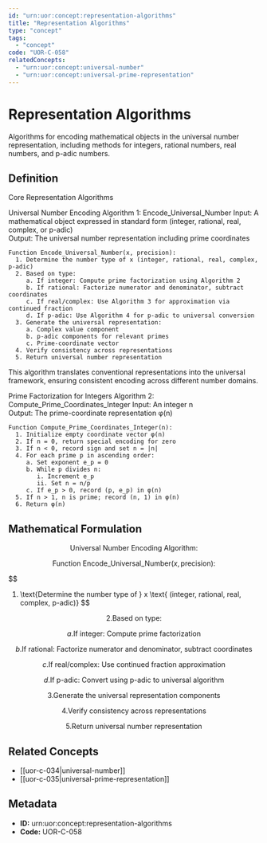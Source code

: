 ```yaml
---
id: "urn:uor:concept:representation-algorithms"
title: "Representation Algorithms"
type: "concept"
tags:
  - "concept"
code: "UOR-C-058"
relatedConcepts:
  - "urn:uor:concept:universal-number"
  - "urn:uor:concept:universal-prime-representation"
---
```


# Representation Algorithms

Algorithms for encoding mathematical objects in the universal number representation, including methods for integers, rational numbers, real numbers, and p-adic numbers.

## Definition

Core Representation Algorithms

Universal Number Encoding
Algorithm 1: Encode_Universal_Number
Input: A mathematical object expressed in standard form (integer, rational, real, complex, or p-adic)  
Output: The universal number representation including prime coordinates

```
Function Encode_Universal_Number(x, precision):
  1. Determine the number type of x (integer, rational, real, complex, p-adic)
  2. Based on type:
     a. If integer: Compute prime factorization using Algorithm 2
     b. If rational: Factorize numerator and denominator, subtract coordinates
     c. If real/complex: Use Algorithm 3 for approximation via continued fraction
     d. If p-adic: Use Algorithm 4 for p-adic to universal conversion
  3. Generate the universal representation:
     a. Complex value component
     b. p-adic components for relevant primes
     c. Prime-coordinate vector
  4. Verify consistency across representations
  5. Return universal number representation
```

This algorithm translates conventional representations into the universal framework, ensuring consistent encoding across different number domains.

Prime Factorization for Integers
Algorithm 2: Compute_Prime_Coordinates_Integer
Input: An integer n  
Output: The prime-coordinate representation φ(n)

```
Function Compute_Prime_Coordinates_Integer(n):
  1. Initialize empty coordinate vector φ(n)
  2. If n = 0, return special encoding for zero
  3. If n < 0, record sign and set n = |n|
  4. For each prime p in ascending order:
     a. Set exponent e_p = 0
     b. While p divides n:
        i. Increment e_p
        ii. Set n = n/p
     c. If e_p > 0, record (p, e_p) in φ(n)
  5. If n > 1, n is prime; record (n, 1) in φ(n)
  6. Return φ(n)
```

## Mathematical Formulation

$$
\text{Universal Number Encoding Algorithm:}
$$

$$
\text{Function Encode\_Universal\_Number}(x, \text{precision}):
$$

$$
1. \text{Determine the number type of } x \text{ (integer, rational, real, complex, p-adic)}
$$

$$
2. \text{Based on type:}
$$

$$
   a. \text{If integer: Compute prime factorization}
$$

$$
   b. \text{If rational: Factorize numerator and denominator, subtract coordinates}
$$

$$
   c. \text{If real/complex: Use continued fraction approximation}
$$

$$
   d. \text{If p-adic: Convert using p-adic to universal algorithm}
$$

$$
3. \text{Generate the universal representation components}
$$

$$
4. \text{Verify consistency across representations}
$$

$$
5. \text{Return universal number representation}
$$

## Related Concepts

- [[uor-c-034|universal-number]]
- [[uor-c-035|universal-prime-representation]]

## Metadata

- **ID:** urn:uor:concept:representation-algorithms
- **Code:** UOR-C-058
